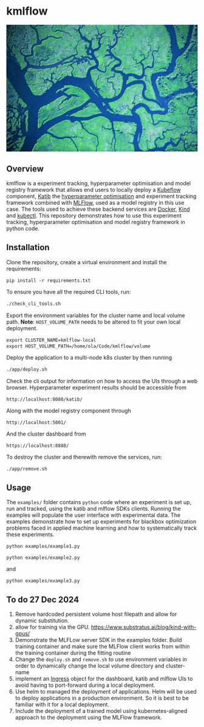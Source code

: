 # kmlflow

![](img/kflow.jpg 'locally-kubeflow')

## Overview 

kmlflow is a experiment tracking, hyperparameter optimisation and model registry framework that allows end users to locally deploy a [Kubeflow](https://www.kubeflow.org/) component, [Katib](https://www.kubeflow.org/docs/components/katib/overview/) the [hyperparameter optimisation](https://en.wikipedia.org/wiki/Hyperparameter_optimization) and experiment tracking framework combined with [MLFlow](https://mlflow.org/), used as a model registry in this use case. The tools used to achieve these backend services are [Docker](https://www.docker.com/), [Kind](https://kind.sigs.k8s.io/) and [kubectl](https://kubernetes.io/docs/reference/kubectl/). This repository demonstrates how to use this experiment tracking, hyperparameter optimisation and model registry framework in python code. 


## Installation


Clone the repository, create a virtual environment and install the requirements: 

```
pip install -r requirements.txt
```

To ensure you have all the required CLI tools, run:
```bash
./check_cli_tools.sh
```

Export the environment variables for the cluster name and local volume path. **Note**: `HOST_VOLUME_PATH` needs to be altered to fit your own local deployment.
```
export CLUSTER_NAME=kmlflow-local
export HOST_VOLUME_PATH=/home/ola/Code/kmlflow/volume
```


Deploy the application to a multi-node k8s cluster by then running
```bash 
./app/deploy.sh
```

Check the cli output for information on how to access the UIs through a web browser. Hyperparameter experiment results should be accessible from
```
http://localhost:8080/katib/
```

Along with the model registry component through
```
http://localhost:5001/
```

And the cluster dashboard from 
```
https://localhost:8888/
```


To destroy the cluster and therewith remove the services, run:
```bash 
./app/remove.sh
```

## Usage 

The `examples/` folder contains `python` code where an experiment is set up, run and tracked, using the katib and mlflow SDKs clients. Running the examples will populate the user interface with experimental data. The examples demonstrate how to set up experiments for blackbox optimization problems faced in applied machine learning and how to systematically track these experiments.  
```
python examples/example1.py
``` 
```
python examples/example2.py
```
and 
```
python examples/example3.py
```

## To do 27 Dec 2024
1) Remove hardcoded persistent volume host filepath and allow for dynamic substitution.
2) allow for training via the GPU. https://www.substratus.ai/blog/kind-with-gpus/
3) Demonstrate the MLFLow server SDK in the examples folder. Build  training container and make sure the MLFlow client works from within the training container during the fitting routine
4) Change the `deploy.sh` and `remove.sh` to use environment variables in order to dynamically change the local volume directory and cluster-name
5) implement an [Ingress](https://kubernetes.io/docs/concepts/services-networking/ingress/) object for the dashboard, katib and mlflow UIs to avoid having to port-forward during a local deployment. 
6) Use helm to managed the deployment of applications. Helm will be used to deploy applications in a production environment. So it is best to be familiar with it for a local deployment.
7) Include the deployment of a trained model using kubernetes-aligned approach to the deployment using the MLFlow framework. 



